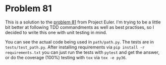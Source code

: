# Problem 81
This is a solution to the [problem 81](https://projecteuler.net/problem=81) from Project Euler. I'm trying to be a little bit better at following TDD commandments as well as best practises, so I decided to write this one with unit testing in mind.

You can see the actual code being used in `path/path.py`. The tests are in `tests/test_path.py`. After installing requirements via `pip install -r requirements.txt` you can just run the tests with `pytest` and get the answer, or do the coverage (100%) testing with `tox` via `tox -e py36`.
